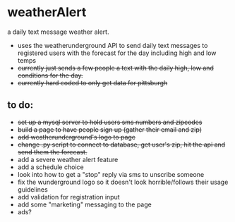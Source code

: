 weatherAlert
============

a daily text message weather alert.

- uses the weatherunderground API to send daily text messages to registered users with the forecast for the day including high and low temps
- ~~currently just sends a few people a text with the daily high, low and conditions for the day.~~
- ~~currently hard coded to only get data for pittsburgh~~

to do:
------

- ~~set up a mysql server to hold users sms numbers and zipcodes~~
- ~~build a page to have people sign up (gather their email and zip)~~
- ~~add weatherunderground's logo to page~~
- ~~change .py script to connect to database, get user's zip, hit the api and send them the forecast.~~
- add a severe weather alert feature
- add a schedule choice
- look into how to get a "stop" reply via sms to unscribe someone
- fix the wunderground logo so it doesn't look horrible/follows their usage guidelines
- add validation for registration input 
- add some "marketing" messaging to the page
- ads?

